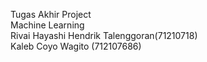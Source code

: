 Tugas Akhir Project\
Machine Learning\
Rivai Hayashi Hendrik Talenggoran(71210718)\
Kaleb Coyo Wagito (712107686)

